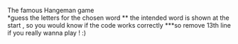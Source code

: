 The famous Hangeman game	
*guess the letters for the chosen word
** the intended word is shown at the start , so you would know if the code works correctly
***so remove 13th line if you really wanna play ! :)
